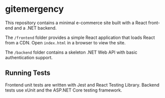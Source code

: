 # gitemergency

This repository contains a minimal e-commerce site built with a React front-end and a .NET backend.

The `/frontend` folder provides a simple React application that loads React from a CDN. Open `index.html` in a browser to view the site.

The `/backend` folder contains a skeleton .NET Web API with basic authentication support.

## Running Tests

Frontend unit tests are written with Jest and React Testing Library. Backend tests use xUnit and the ASP.NET Core testing framework.

